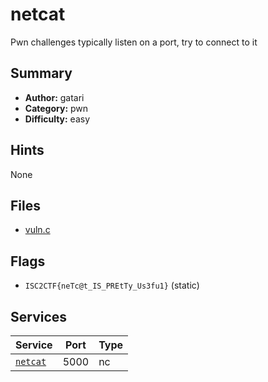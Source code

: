 # netcat
Pwn challenges typically listen on a port, try to connect to it

## Summary
- **Author:** gatari
- **Category:** pwn
- **Difficulty:** easy


## Hints
None

## Files
- [vuln.c](dist/vuln.c)

## Flags
- `ISC2CTF{neTc@t_IS_PREtTy_Us3fu1}` (static)

## Services
| Service | Port | Type |
| ------- | ---- | ---- |
| [`netcat`](service/netcat) | 5000 | nc |
